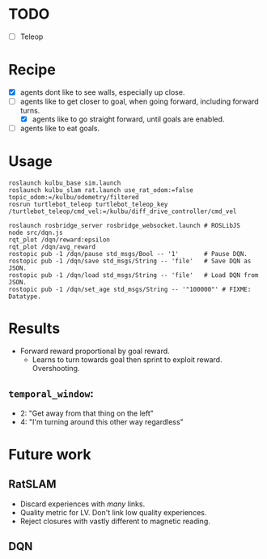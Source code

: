 # TODO

* [ ] Teleop

# Recipe

* [x] agents dont like to see walls, especially up close.
* [ ] agents like to get closer to goal, when going forward, including forward turns.
  * [x] agents like to go straight forward, until goals are enabled.
* [ ] agents like to eat goals.

# Usage

```
roslaunch kulbu_base sim.launch
roslaunch kulbu_slam rat.launch use_rat_odom:=false topic_odom:=/kulbu/odometry/filtered
rosrun turtlebot_teleop turtlebot_teleop_key /turtlebot_teleop/cmd_vel:=/kulbu/diff_drive_controller/cmd_vel

roslaunch rosbridge_server rosbridge_websocket.launch # ROSLibJS
node src/dqn.js
rqt_plot /dqn/reward:epsilon
rqt_plot /dqn/avg_reward
rostopic pub -1 /dqn/pause std_msgs/Bool -- '1'       # Pause DQN.
rostopic pub -1 /dqn/save std_msgs/String -- 'file'   # Save DQN as JSON.
rostopic pub -1 /dqn/load std_msgs/String -- 'file'   # Load DQN from JSON.
rostopic pub -1 /dqn/set_age std_msgs/String -- '"100000"' # FIXME: Datatype.
```

# Results

* Forward reward proportional by goal reward.
  * Learns to turn towards goal then sprint to exploit reward. Overshooting.


## `temporal_window`:

* 2: "Get away from that thing on the left"
* 4: "I'm turning around this other way regardless"

# Future work


## RatSLAM

* Discard experiences with *many* links.
* Quality metric for LV. Don't link low quality experiences.
* Reject closures with vastly different to magnetic reading.

## DQN

